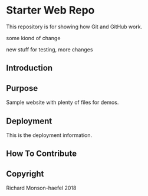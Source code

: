 # Starter Web Repo

This repository is for showing how Git and GitHub work.

some kiond of change

new stuff for testing,
more changes 

## Introduction


## Purpose

Sample website with plenty of files for demos.

## Deployment

This is the deployment information.

## How To Contribute

## Copyright

Richard Monson-haefel 2018